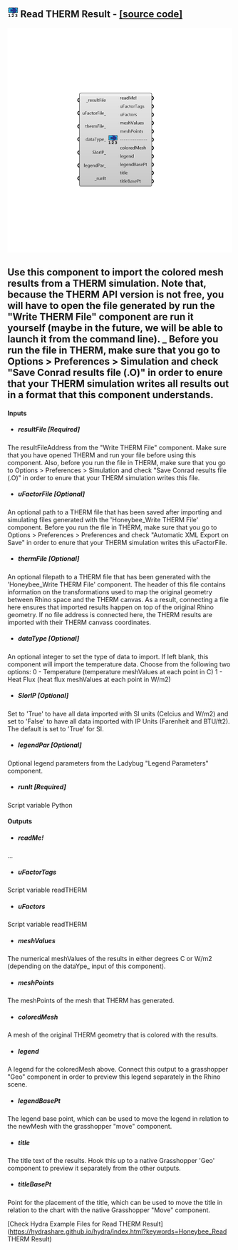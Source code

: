 ## ![](../../images/icons/Read_THERM_Result.png) Read THERM Result - [[source code]](https://github.com/mostaphaRoudsari/honeybee/tree/master/src/Honeybee_Read%20THERM%20Result.py)

![](../../images/components/Read_THERM_Result.png)

Use this component to import the colored mesh results from a THERM simulation.  Note that, because the THERM API version is not free, you will have to open the file generated by run the "Write THERM File" component are run it yourself (maybe in the future, we will be able to launch it from the command line).
 _
 Before you run the file in THERM, make sure that you go to Options > Preferences > Simulation and check "Save Conrad results file (.O)" in order to enure that your THERM simulation writes all results out in a format that this component understands.
 -
 

#### Inputs
* ##### resultFile [Required]
The resultFileAddress from the "Write THERM File" component.  Make sure that you have opened THERM and run your file before using this component. Also, before you run the file in THERM, make sure that you go to Options > Preferences > Simulation and check "Save Conrad results file (.O)" in order to enure that your THERM simulation writes this file.
* ##### uFactorFile [Optional]
An optional path to a THERM file that has been saved after importing and simulating files generated with the 'Honeybee_Write THERM File' component. Before you run the file in THERM, make sure that you go to Options > Preferences > Preferences and check "Automatic XML Export on Save" in order to enure that your THERM simulation writes this uFactorFile.
* ##### thermFile [Optional]
An optional filepath to a THERM file that has been generated with the 'Honeybee_Write THERM File' component.  The header of this file contains information on the transformations used to map the original geometry between Rhino space and the THERM canvas.  As a result, connecting a file here ensures that imported results happen on top of the original Rhino geometry.  If no file address is connected here, the THERM results are imported with their THERM canvass coordinates.
* ##### dataType [Optional]
An optional integer to set the type of data to import.  If left blank, this component will import the temperature data.  Choose from the following two options:
 0 - Temperature (temperature meshValues at each point in C)
 1 - Heat Flux (heat flux meshValues at each point in W/m2)
* ##### SIorIP [Optional]
Set to 'True' to have all data imported with SI units (Celcius and W/m2) and set to 'False' to have all data imported with IP Units (Farenheit and BTU/ft2).  The default is set to 'True' for SI.
* ##### legendPar [Optional]
Optional legend parameters from the Ladybug "Legend Parameters" component.
* ##### runIt [Required]
Script variable Python

#### Outputs
* ##### readMe!
...
* ##### uFactorTags
Script variable readTHERM
* ##### uFactors
Script variable readTHERM
* ##### meshValues
The numerical meshValues of the results in either degrees C or W/m2 (depending on the dataYpe_ input of this component).
* ##### meshPoints
The meshPoints of the mesh that THERM has generated.
* ##### coloredMesh
A mesh of the original THERM geometry that is colored with the results.
* ##### legend
A legend for the coloredMesh above. Connect this output to a grasshopper "Geo" component in order to preview this legend separately in the Rhino scene.  
* ##### legendBasePt
The legend base point, which can be used to move the legend in relation to the newMesh with the grasshopper "move" component.
* ##### title
The title text of the results.  Hook this up to a native Grasshopper 'Geo' component to preview it separately from the other outputs.
* ##### titleBasePt
Point for the placement of the title, which can be used to move the title in relation to the chart with the native Grasshopper "Move" component.


[Check Hydra Example Files for Read THERM Result](https://hydrashare.github.io/hydra/index.html?keywords=Honeybee_Read THERM Result)